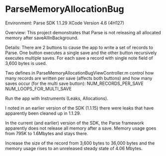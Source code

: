ParseMemoryAllocationBug
========================

Environment:
Parse SDK 1.1.29
XCode Version 4.6 (4H127)


Overview:
This project demonstrates that Parse is not releasing all allocated memory after saveAllInBackground.


Details:
There are 2 buttons to cause the app to write a set of records to Parse.  One button executes a single save and the 
other button recursively executes multiple saves.  For each save a record with single note field of 3,600 bytes is 
used.

Two defines in ParseMemoryAllocationBugViewController.m control how many records are written per save (affects both
buttons) and how many saves occur (for the multi save button):
NUM_RECORDS_PER_SAVE
NUM_LOOPS_FOR_MULTI_SAVE

Run the app with Instruments (Leaks, Allocations).

I noted in an earlier version of the SDK (1.1.15) there were leaks that have apparently been cleaned up in
1.1.29. 

In the current (and earlier) version of the SDK, the Parse framework apparently does not release all memory
after a save.  Memory usage goes from 795K to 1.6Mbytes and stays there.

Increase the size of the record from 3,600 bytes to 36,000 bytes and the memory usage rises to an unreleased
steady state of 4.06 Mbytes.




